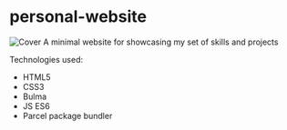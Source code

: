 # personal-website

![Cover](/images/cover.png)
A minimal website for showcasing my set of skills and projects

Technologies used:

- HTML5
- CSS3
- Bulma
- JS ES6
- Parcel package bundler
